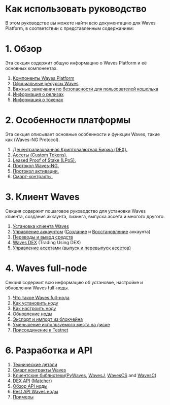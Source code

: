 # Как использовать руководство

В этом руководстве вы можете найти всю документацию для Waves Platform, в соответствии с представленным содержанием:

# 1. Обзор

Эта секция содержит общую информацию о Waves Platform и её основных компонентах.

1. [Компоненты Waves Platform](/overview/platform-components.md)
2. [Официальные ресурсы Waves](/overview/waves-official-resources.md)
3. [Важные замечания по безопасности для пользователей кошелька](/overview/security-notes.md)
4. [Информация о релизах](/overview/waves-releases.md)
5. [Информация о токенах](/overview/waves-tokens.md)

# 2. Особенности платформы

Эта секция описывает основные особенности и функции Waves, такие как \(Waves-NG Protocol\).

1. [Децентрализованная Криптовалютная Биржа \(DEX\).](/platform-features/decentralized-cryptocurrency-exchange-dex.md)
2. [Ассеты \(Custom Tokens\).](/platform-features/assets-custom-tokens.md)
3. [Leased Proof of Stake \(LPoS\).](/platform-features/leased-proof-of-stake-lpos.md)
4. [Протокол Waves-NG.](/platform-features/waves-ng-protocol.md)
5. [Протокол активации.](/platform-features/activation-protocol.md)
6. [Смарт-контракты.](/platform-features/smart-contracts.md)

# 3. Клиент Waves

Секция содержит пошаговое руководство для установки Waves клиента, создания аккаунта, лизинга, выпуска ассета и многого другого.

1. [Установка клиента Waves](/waves-client/install-waves-client.md)
2. [Управление аккаунтом](/waves-client/account-management.md) \([Создание](/waves-client/account-management/creating-an-account.md) и [Восстановление](/waves-client/account-management/restore-an-account.md) аккаунта\)
3. [Переводы и вывод средств](/waves-client/wallet-management.md)
4. [Waves DEX](/waves-client/waves-dex.md) \(Trading Using DEX\)
5. [Управление ассетами \(выпуск и перевыпуск ассетов\)](/waves-client/assets-management.md)

# 4. Waves full-node

Секция содержит всю информацию об установке, настройке и обновлении Waves full-ноды.

1. [Что такое Waves full-нода](https://docs.wavesplatform.com/en/waves-node/what-is-a-full-node.html)
2. [Как установить ноду](https://docs.wavesplatform.com/en/waves-node/how-to-install-a-node/how-to-install-a-node.html)
3. [Как настроить ноду](https://docs.wavesplatform.com/en/waves-node/how-to-configure-a-node.md)
4. [Обновление ноды](https://docs.wavesplatform.com/en/waves-node/upgrading.html)
5. [Экспорт и импорт из блокчейна](https://docs.wavesplatform.com/en/waves-node/export-and-import-from-the-blockchain.html)
6. [Уменьшение используемого места на диске](https://docs.wavesplatform.com/en/waves-node/reducing-disk-space-usage.md)
7. [Присоединение к Testnet](https://docs.wavesplatform.com/en/waves-node/joining-testnet.html)

# 6. Разработка и API

1. [Технические детали](https://docs.wavesplatform.com/en/technical-details/technical-details.html)
2. [Смарт контракты Waves](https://docs.wavesplatform.com/en/technical-details/waves-contracts-language-description.html)
3. [Клиентские библиотеки](https://docs.wavesplatform.com/en/development-and-api/client-libraries.html)\([PyWaves](https://docs.wavesplatform.com/en/development-and-api/client-libraries/pywaves.html), [WavesJ](https://docs.wavesplatform.com/en/development-and-api/client-libraries/wavesj.html), [WavesCS](https://docs.wavesplatform.com/en/development-and-api/client-libraries/wavescs.html) and [WavesC](https://docs.wavesplatform.com/en/development-and-api/client-libraries/waves-c.html)\)
4. [DEX API](https://docs.wavesplatform.com/en/development-and-api/dex-api.html) \([Matcher](https://docs.wavesplatform.com/en/development-and-api/dex-api/matcher.html)\)
5. [Обзор API ноды](https://legacy.gitbook.com/book/waves-platform/wavesdocs/edit#)
6. [Rest API Waves ноды](https://docs.wavesplatform.com/en/development-and-api/waves-node-rest-api.html)
7. [Примеры](https://docs.wavesplatform.com/en/development-and-api/examples.html)

